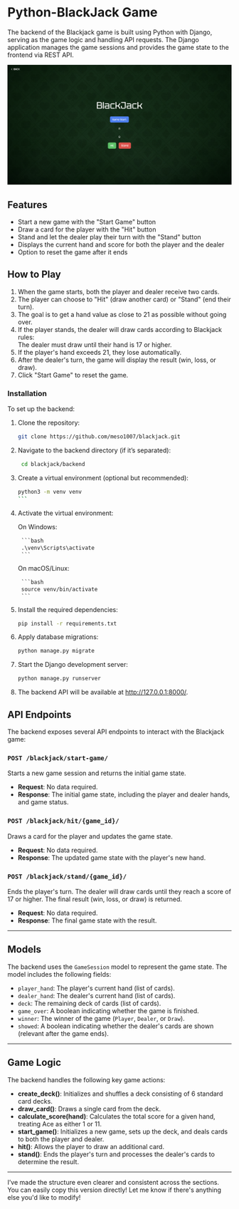 # Python-BlackJack Game

The backend of the Blackjack game is built using Python with Django, serving as the game logic and handling API requests. The Django application manages the game sessions and provides the game state to the frontend via REST API.

<img src="blackjack.png" alt="Blackjack Game Image" width="600">

## Features

- Start a new game with the "Start Game" button
- Draw a card for the player with the "Hit" button
- Stand and let the dealer play their turn with the "Stand" button
- Displays the current hand and score for both the player and the dealer
- Option to reset the game after it ends

## How to Play

1. When the game starts, both the player and dealer receive two cards.
2. The player can choose to "Hit" (draw another card) or "Stand" (end their turn).
3. The goal is to get a hand value as close to 21 as possible without going over.
4. If the player stands, the dealer will draw cards according to Blackjack rules:  
   The dealer must draw until their hand is 17 or higher.
5. If the player's hand exceeds 21, they lose automatically.
6. After the dealer's turn, the game will display the result (win, loss, or draw).
7. Click "Start Game" to reset the game.

### Installation

To set up the backend:

1. Clone the repository:

   ```bash
   git clone https://github.com/meso1007/blackjack.git

   ```

2. Navigate to the backend directory (if it’s separated):

   ```bash
    cd blackjack/backend
   ```

3. Create a virtual environment (optional but recommended):

    ````bash
    python3 -m venv venv
    ```

4. Activate the virtual environment:

    On Windows:

        ```bash
        .\venv\Scripts\activate
        ```
        

    On macOS/Linux:

        ```bash
        source venv/bin/activate
        ```

5. Install the required dependencies:

    ```bash
    pip install -r requirements.txt
    ```

6. Apply database migrations:

    ```bash
    python manage.py migrate
    ```

7. Start the Django development server:

    ```bash
    python manage.py runserver
    ```

8. The backend API will be available at http://127.0.0.1:8000/.


## API Endpoints

The backend exposes several API endpoints to interact with the Blackjack game:

### `POST /blackjack/start-game/`
Starts a new game session and returns the initial game state.

- **Request**: No data required.
- **Response**: The initial game state, including the player and dealer hands, and game status.

### `POST /blackjack/hit/{game_id}/`
Draws a card for the player and updates the game state.

- **Request**: No data required.
- **Response**: The updated game state with the player's new hand.

### `POST /blackjack/stand/{game_id}/`
Ends the player's turn. The dealer will draw cards until they reach a score of 17 or higher. The final result (win, loss, or draw) is returned.

- **Request**: No data required.
- **Response**: The final game state with the result.

---

## Models

The backend uses the `GameSession` model to represent the game state. The model includes the following fields:

- `player_hand`: The player's current hand (list of cards).
- `dealer_hand`: The dealer's current hand (list of cards).
- `deck`: The remaining deck of cards (list of cards).
- `game_over`: A boolean indicating whether the game is finished.
- `winner`: The winner of the game (`Player`, `Dealer`, or `Draw`).
- `showed`: A boolean indicating whether the dealer's cards are shown (relevant after the game ends).

---

## Game Logic

The backend handles the following key game actions:

- **create_deck()**: Initializes and shuffles a deck consisting of 6 standard card decks.
- **draw_card()**: Draws a single card from the deck.
- **calculate_score(hand)**: Calculates the total score for a given hand, treating Ace as either 1 or 11.
- **start_game()**: Initializes a new game, sets up the deck, and deals cards to both the player and dealer.
- **hit()**: Allows the player to draw an additional card.
- **stand()**: Ends the player's turn and processes the dealer's cards to determine the result.

---


I’ve made the structure even clearer and consistent across the sections. You can easily copy this version directly! Let me know if there's anything else you'd like to modify!

````
